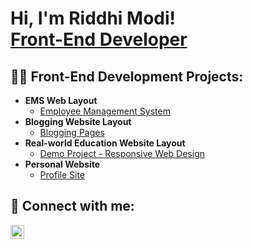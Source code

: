 <h1>Hi, I'm Riddhi Modi! <br/><a href="https://github.com/joshmadakor1">Front-End Developer</a>

<h2>👨‍💻 Front-End Development Projects:</h2>

- <b>EMS Web Layout</b>
  - [Employee Management System]()
- <b>Blogging Website Layout</b>
  - [Blogging Pages]()
- <b>Real-world Education Website Layout</b>
  - [Demo Project - Responsive Web Design]()
- <b>Personal Website</b>
  - [Profile Site]()

<h2> 🤳 Connect with me:</h2>

[<img align="left" alt="JoshMadakor | LinkedIn" width="22px" src="https://cdn.jsdelivr.net/npm/simple-icons@v3/icons/linkedin.svg" />][linkedin]

[linkedin]: www.linkedin.com/in/riddhi-modi-929783260


<!--

Here are some ideas to get you started:

- 🔭 I’m currently working on ...
- 🌱 I’m currently learning ...
- 👯 I’m looking to collaborate on ...
- 🤔 I’m looking for help with ...
- 💬 Ask me about ...
- 📫 How to reach me: ...
- 😄 Pronouns: ...
- ⚡ Fun fact: ...
-->
